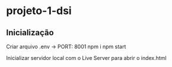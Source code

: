 # projeto-1-dsi
## Inicialização
Criar arquivo .env -> PORT: 8001
npm i
npm start

Inicializar servidor local com o Live Server para abrir o index.html
